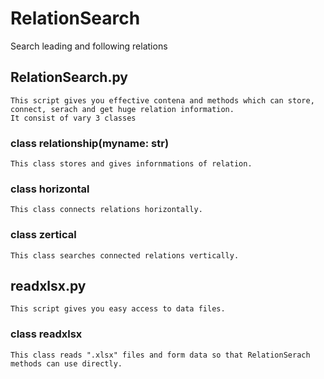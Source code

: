 # RelationSearch
Search leading and following relations

## RelationSearch.py
    This script gives you effective contena and methods which can store, connect, serach and get huge relation information.
    It consist of vary 3 classes

### class relationship(myname: str)
    This class stores and gives infornmations of relation.

### class horizontal
    This class connects relations horizontally.

### class zertical
    This class searches connected relations vertically.

## readxlsx.py
    This script gives you easy access to data files.

### class readxlsx
    This class reads ".xlsx" files and form data so that RelationSerach methods can use directly.